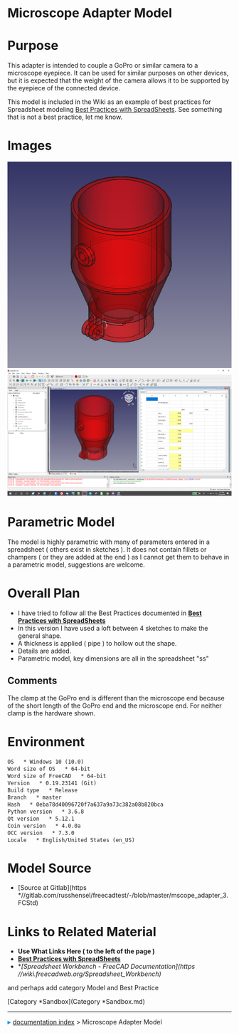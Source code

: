 # Microscope Adapter Model
# Purpose

This adapter is intended to couple a GoPro or similar camera to a microscope eyepiece. It can be used for similar purposes on other devices, but it is expected that the weight of the camera allows it to be supported by the eyepiece of the connected device.

This model is included in the Wiki as an example of best practices for Spreadsheet modeling [Best Practices with SpreadSheets](Best_Practices_with_SpreadSheets.md). See something that is not a best practice, let me know.

# Images

![ 1000x2500px](images/Mscope_adapter_1.png ) ![ 1000x2500px](images/Mscope_adapter_ss.png )

# Parametric Model 

The model is highly parametric with many of parameters entered in a spreadsheet ( others exist in sketches ). It does not contain fillets or champers ( or they are added at the end ) as I cannot get them to behave in a parametric model, suggestions are welcome.

# Overall Plan 

-   I have tried to follow all the Best Practices documented in **[Best Practices with SpreadSheets](Best_Practices_with_SpreadSheets.md)**
-   In this version I have used a loft between 4 sketches to make the general shape.
-   A thickness is applied ( pipe ) to hollow out the shape.
-   Details are added.
-   Parametric model, key dimensions are all in the spreadsheet \"ss\"

## Comments

The clamp at the GoPro end is different than the microscope end because of the short length of the GoPro end and the microscope end. For neither clamp is the hardware shown.

# Environment

    OS   * Windows 10 (10.0)
    Word size of OS   * 64-bit
    Word size of FreeCAD   * 64-bit
    Version   * 0.19.23141 (Git)
    Build type   * Release
    Branch   * master
    Hash   * 0eba78d40096720f7a637a9a73c382a08b820bca
    Python version   * 3.6.8
    Qt version   * 5.12.1
    Coin version   * 4.0.0a
    OCC version   * 7.3.0
    Locale   * English/United States (en_US)

# Model Source 

-   [Source at Gitlab](https   *//gitlab.com/russhensel/freecadtest/-/blob/master/mscope_adapter_3.FCStd)

# Links to Related Material 

-   **Use What Links Here ( to the left of the page )**
-   **[Best Practices with SpreadSheets](Best_Practices_with_SpreadSheets.md)**
-   **[Spreadsheet Workbench - FreeCAD Documentation](https   *//wiki.freecadweb.org/Spreadsheet_Workbench)**

and perhaps add category Model and Best Practice

[Category   *Sandbox‏‎](Category   *Sandbox‏‎.md)



---
![](images/Right_arrow.png) [documentation index](../README.md) > Microscope Adapter Model
